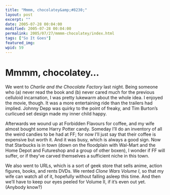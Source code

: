 ```yaml
---
title: "Mmmm, chocolatey&amp;#8230;"
layout: post
excerpt: ""
date: 2005-07-28 00:04:00
modified: 2005-07-28 00:04:00
permalink: 2005/07/27/mmmm-chocolatey/index.html
tags: ["So It Goes"]
featured_img: 
wpid: 59
---
```


# Mmmm, chocolatey&#8230;

We went to *Charlie and the Chocolate Factory* last night. Being someone who (a) never read the book and (b) never cared much for the previous celluloid incarnation, I was pretty lukewarm about the whole idea. I enjoyed the movie, though. It was a more entertaining ride than the trailers had implied. Johnny Depp was quirky to the point of freaky, and Tim Burton’s curlicued set design made my inner child happy.

Afterwards we wound up at Forbidden Flavours for coffee, and my wife almost bought some Harry Potter candy. Someday I’ll do an inventory of all the weird candies to be had at FF; for now I’ll just say that their coffee is expensive but worth it. And it was busy, which is always a good sign. Now that Starbucks is in town (down on the floodplain with Wal-Mart and the Home Depot and Futureshop and a group of other boxen), I wonder if FF will suffer, or if they’ve carved themselves a sufficient niche in this town.

We also went to URLs, which is a sort of geek store that sells anime, action figures, books, and rents DVDs. We rented *Clone Wars Volume I*, so that my wife can watch all of it, hopefully without falling asleep this time. And then we’ll have to keep our eyes peeled for Volume II, if it’s even out yet. (Anybody know?)